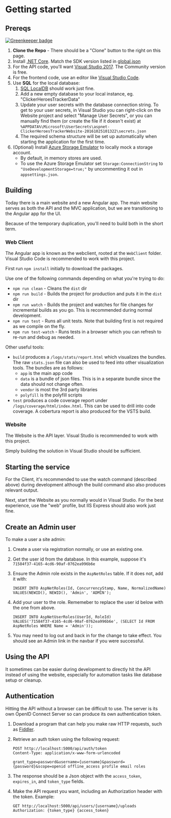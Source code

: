 # Getting started
## Prereqs

[![Greenkeeper badge](https://badges.greenkeeper.io/dfederm/ClickerHeroesTracker.svg)](https://greenkeeper.io/)
1. **Clone the Repo** - There should be a "Clone" button to the right on this page.
1. Install [.NET Core](https://www.microsoft.com/net/download/). Match the SDK version listed in [global.json](global.json)
1. For the API code, you'll want [Visual Studio 2017](https://www.visualstudio.com/vs/). The Community version is free.
1. For the frontend code, use an editor like [Visual Studio Code](https://code.visualstudio.com/).
1. Use **SQL** for the local database:
    1. [SQL LocalDB](https://docs.microsoft.com/en-us/sql/database-engine/configure-windows/sql-server-2016-express-localdb#install-localdb) should work just fine.
    1. Add a new empty database to your local instance, eg. "ClickerHeroesTrackerData"
    1. Update your user secrets with the database connection string. To get to your user secrets, in Visual Studio you can right-click on the Website project and select "Manage User Secrets", or you can manually find them (or create the file if it doesn't exist) at `%APPDATA%\Microsoft\UserSecrets\aspnet-ClickerHeroesTrackerWebsite-20161025101322\secrets.json`
    1. The required schema structure will be set up automatically when starting the application for the first time.
1. (Optional) Install [Azure Storage Emulator](https://go.microsoft.com/fwlink/?linkid=717179&clcid=0x409) to locally mock a storage account.
    - By default, in memory stores are used.
    - To use the Azure Storage Emulator set `Storage:ConnectionString` to `"UseDevelopmentStorage=true;"` by uncommenting it out in `appsettings.json`.

## Building
Today there is a main website and a new Angular app. The main website serves as both the API and the MVC application, but we are transitioning to the Angular app for the UI.

Because of the temporary duplication, you'll need to build both in the short term.

### Web Client
The Angular app is known as the webclient, rooted at the `WebClient` folder. Visual Studio Code is recommended to work with this project.

First run `npm install` initially to download the packages.

Use one of the following commands depending on what you're trying to do:
* `npm run clean` - Cleans the `dist` dir
* `npm run build` - Builds the project for production and puts it in the `dist` dir
* `npm run watch` - Builds the project and watches for file changes for incremental builds as you go. This is recommended during normal development.
* `npm run test` - Runs all unit tests. Note that building first is not required as we compile on the fly.
* `npm run test-watch` - Runs tests in a browser which you can refresh to re-run and debug as needed.

Other useful tools:
* `build` produces a `/logs/stats/report.html` which visualizes the bundles. The raw `stats.json` file can also be used to feed into other visualization tools. The bundles are as follows:
    * `app` is the main app code
    * `data` is a bundle of json files. This is in a separate bundle since the data should not change often.
    * `vendor` is most the 3rd party libraries
    * `polyfill` is the polyfill scripts
* `test` produces a code coverage report under `/logs/coverage/html/index.html`. This can be used to drill into code coverage. A cobertura report is also produced for the VSTS build.

### Website
The Website is the API layer. Visual Studio is recommended to work with this project.

Simply building the solution in Visual Studio should be sufficient.

## Starting the service
For the Client, it's recommended to use the watch command (described above) during development although the build command also also produces relevant output.

Next, start the Website as you normally would in Visual Studio. For the best experience, use the "web" profile, but IIS Express should also work just fine.

## Create an Admin user
To make a user a site admin:
1. Create a user via registration normally, or use an existing one.
1. Get the user id from the database. In this example, suppose it's `71584f37-4165-4cd6-90af-0762ea996b6e`
1. Ensure the Admin role exists in the `AspNetRoles` table. If it does not, add it with:

       INSERT INTO AspNetRoles(Id, ConcurrencyStamp, Name, NormalizedName)
       VALUES(NEWID(), NEWID(), 'Admin', 'ADMIN');

1. Add your user to the role. Rememeber to replace the user id below with the one from above.

       INSERT INTO AspNetUserRoles(UserId, RoleId)
       VALUES('71584f37-4165-4cd6-90af-0762ea996b6e', (SELECT Id FROM AspNetRoles WHERE Name = 'Admin'));

1. You may need to log out and back in for the change to take effect. You should see an Admin link in the navbar if you were successful.

## Using the API
It sometimes can be easier during development to directly hit the API instead of using the website, especially for automation tasks like database setup or cleanup.

## Authentication
Hitting the API without a browser can be difficult to use. The server is its own OpenID Connect Server so can produce its own authentication token.

1. Download a program that can help you make raw HTTP requests, such as [Fiddler](http://www.telerik.com/fiddler).
1. Retrieve an auth token using the following request:

       POST http://localhost:5000/api/auth/token
       Content-Type: application/x-www-form-urlencoded

       grant_type=password&username={username}&password={password}&scope=openid offline_access profile email roles

1. The response should be a Json object with the `access_token`, `expires_in`, and `token_type` fields.
1. Make the API request you want, including an Authorization header with the token. Example:

       GET http://localhost:5000/api/users/{username}/uploads
       Authorization: {token_type} {access_token}
